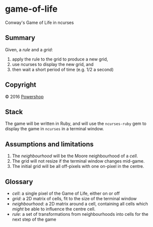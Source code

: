 # game-of-life
Conway's Game of Life in ncurses

## Summary

Given, a _rule_ and a _grid_:

1.  apply the rule to the grid to produce a new grid,
2.  use ncurses to display the new grid, and
3.  then wait a short period of time (e.g. 1/2 a second)

## Copyright

© 2016 [Powershop](http://www.powershop.co.nz/)

## Stack

The game will be written in Ruby, and will use the `ncurses-ruby` gem to
display the game in `ncurses` in a terminal window.

## Assumptions and limitations

1.  The _neighbourhood_ will be the Moore neighbourhood of a _cell_.
2.  The grid will not resize if the terminal window changes mid-game.
3.  The initial grid will be all off-pixels with one on-pixel in the centre.

## Glossary

* _cell_: a single pixel of the Game of Life, either on or off
* _grid_: a 2D matrix of cells, fit to the size of the terminal window
* _neighbourhood_: a 2D matrix around a cell, containing all cells which
  _might_ be able to influence the centre cell.
* _rule_: a set of transformations from neighbourhoods into cells for the next
  step of the game
